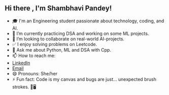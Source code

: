 ## Hi there , I'm Shambhavi Pandey!
- 🎓 I'm an Engineering student passionate about technology, coding, and AI.
- 🌱 I’m currently practicing DSA and working on some ML projects.
- 👯 I’m looking to collaborate on real-world AI-projects.
- ✅ I enjoy solving problems on Leetcode.
- 💬 Ask me about Python, ML and DSA with Cpp. 
- 📫 How to reach me:
-    [LinkedIn](www.linkedin.com/in/shambhavi-pandey-578714256)
-    [Email](informshubhi@gmail.com)
- 😄 Pronouns: She/her
- ⚡ Fun fact: Code is my canvas and bugs are just... unexpected brush strokes. 🎨🖥️

